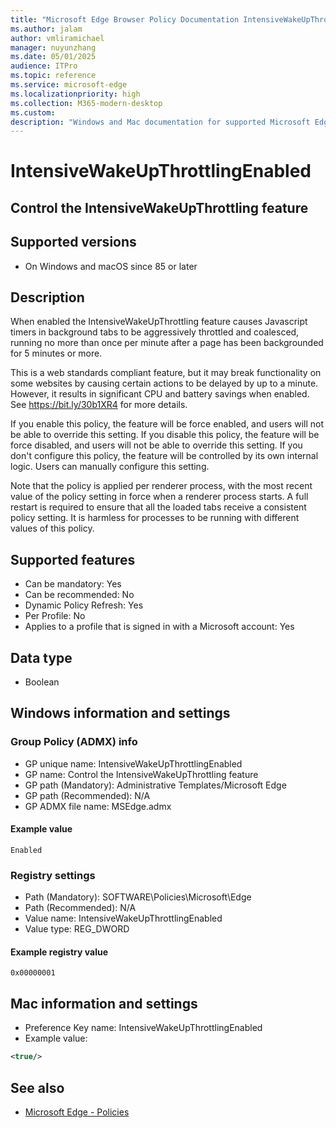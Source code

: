 ```yaml
---
title: "Microsoft Edge Browser Policy Documentation IntensiveWakeUpThrottlingEnabled"
ms.author: jalam
author: vmliramichael
manager: nuyunzhang
ms.date: 05/01/2025
audience: ITPro
ms.topic: reference
ms.service: microsoft-edge
ms.localizationpriority: high
ms.collection: M365-modern-desktop
ms.custom:
description: "Windows and Mac documentation for supported Microsoft Edge Browser policy: Control the IntensiveWakeUpThrottling feature"
---
```


<!--THIS FILE IS AUTOMATICALLY GENERATED. MANUAL CHANGES WILL BE OVERWRITTEN.-->
<!--Please contact the Microsoft Edge Manageability team with any questions.-->

# IntensiveWakeUpThrottlingEnabled

## Control the IntensiveWakeUpThrottling feature


## Supported versions

- On Windows and macOS since 85 or later

## Description

When enabled the IntensiveWakeUpThrottling feature causes Javascript timers in background tabs to be aggressively throttled and coalesced, running no more than once per minute after a page has been backgrounded for 5 minutes or more.

This is a web standards compliant feature, but it may break functionality on some websites by causing certain actions to be delayed by up to a minute. However, it results in significant CPU and battery savings when enabled. See https://bit.ly/30b1XR4 for more details.

If you enable this policy, the feature will be force enabled, and users will not be able to override this setting.
If you disable this policy, the feature will be force disabled, and users will not be able to override this setting.
If you don't configure this policy, the feature will be controlled by its own internal logic. Users can manually configure this setting.

Note that the policy is applied per renderer process, with the most recent value of the policy setting in force when a renderer process starts. A full restart is required to ensure that all the loaded tabs receive a consistent policy setting. It is harmless for processes to be running with different values of this policy.

## Supported features

- Can be mandatory: Yes
- Can be recommended: No
- Dynamic Policy Refresh: Yes
- Per Profile: No
- Applies to a profile that is signed in with a Microsoft account: Yes

## Data type

- Boolean

## Windows information and settings

### Group Policy (ADMX) info

- GP unique name: IntensiveWakeUpThrottlingEnabled
- GP name: Control the IntensiveWakeUpThrottling feature
- GP path (Mandatory): Administrative Templates/Microsoft Edge
- GP path (Recommended): N/A
- GP ADMX file name: MSEdge.admx

#### Example value

```
Enabled
```

### Registry settings

- Path (Mandatory): SOFTWARE\Policies\Microsoft\Edge
- Path (Recommended): N/A
- Value name: IntensiveWakeUpThrottlingEnabled
- Value type: REG_DWORD

#### Example registry value

```
0x00000001
```


## Mac information and settings

- Preference Key name: IntensiveWakeUpThrottlingEnabled
- Example value:

```xml
<true/>
```

## See also
- [Microsoft Edge - Policies](../microsoft-edge-policies.md)
